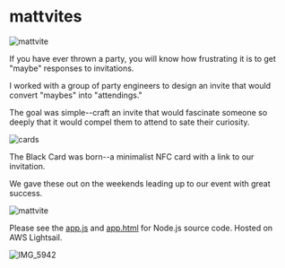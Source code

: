 # mattvites
![mattvite](https://github.com/endgrid/mattvites/assets/104172903/2cbf9a7f-1adf-4874-bfa2-11c0bc410673)

If you have ever thrown a party, you will know how frustrating it is to get "maybe" responses to invitations.

I worked with a group of party engineers to design an invite that would convert "maybes" into "attendings."

The goal was simple--craft an invite that would fascinate someone so deeply that it would compel them to attend to sate their curiosity.

![cards](https://github.com/endgrid/mattvites/assets/104172903/ad16fcac-5a5c-4ea8-a7c3-9717e13fdf8b)

The Black Card was born--a minimalist NFC card with a link to our invitation.

We gave these out on the weekends leading up to our event with great success.

![mattvite](https://github.com/endgrid/mattvites/assets/104172903/dc3ad836-0051-4021-8482-260bad3ff8d8)

Please see the [app.js](https://github.com/endgrid/mattvites/blob/main/app.js) and [app.html](https://github.com/endgrid/mattvites/blob/main/app.html) for Node.js source code. Hosted on AWS Lightsail.

![IMG_5942](https://github.com/endgrid/mattvites/assets/104172903/5c99ecc7-5076-48c7-a33f-94fac6b05eda)
